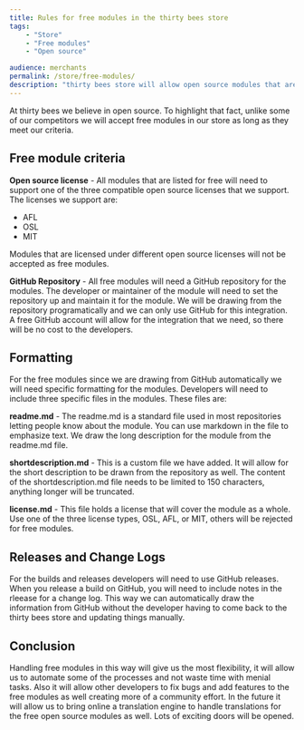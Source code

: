 ```yaml
---
title: Rules for free modules in the thirty bees store
tags:
    - "Store"
    - "Free modules"
    - "Open source"

audience: merchants
permalink: /store/free-modules/
description: "thirty bees store will allow open source modules that are formatted correctly and licensed with an open source license."
---
```


At thirty bees we believe in open source. To highlight that fact, unlike some of our competitors we will accept free modules in our store as long as they meet our criteria.

## Free module criteria

**Open source license** - All modules that are listed for free will need to support one of the three compatible open source licenses that we support. The licenses we support are:
+ AFL
+ OSL
+ MIT

Modules that are licensed under different open source licenses will not be accepted as free modules.

**GitHub Repository** - All free modules will need a GitHub repository for the modules. The developer or maintainer of the module will need to set the repository up and maintain it for the module. We will be drawing from the repository programatically and we can only use GitHub for this integration. A free GitHub account will allow for the integration that we need, so there will be no cost to the developers.

## Formatting

For the free modules since we are drawing from GitHub automatically we will need specific formatting for the modules. Developers will need to include three specific files in the modules. These files are:

**readme.md** - The readme.md is a standard file used in most repositories letting people know about the module. You can use markdown in the file to emphasize text. We draw the long description for the module from the readme.md file.

**shortdescription.md** - This is a custom file we have added. It will allow for the short description to be drawn from the repository as well. The content of the shortdescription.md file needs to be limited to 150 characters, anything longer will be truncated.

**license.md** - This file holds a license that will cover the module as a whole. Use one of the three license types, OSL, AFL, or MIT, others will be rejected for free modules.

## Releases and Change Logs

For the builds and releases developers will need to use GitHub releases. When you release a build on GitHub, you will need to include notes in the rleease for a change log. This way we can automatically draw the information from GitHub without the developer having to come back to the thirty bees store and updating things manually.

## Conclusion
Handling free modules in this way will give us the most flexibility, it will allow us to automate some of the processes and not waste time with menial tasks. Also it will allow other developers to fix bugs and add features to the free modules as well creating more of a community effort. In the future it will allow us to bring online a translation engine to handle translations for the free open source modules as well. Lots of exciting doors will be opened.